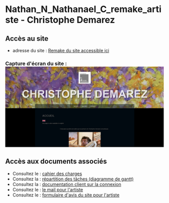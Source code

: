 # Nathan_N_Nathanael_C_remake_artiste - Christophe Demarez
## Accès au site
* adresse du site : [Remake du site accessible ici](http://62.210.83.115:11214/wordpress/)
### Capture d'écran du site : ![capture](capture.jpg)

## Accès aux documents associés
*  Consultez le : [cahier des charges](https://github.com/Nathannicolle/Nathan_N_Nathanael_C_remake_artiste/blob/main/documents/Cahier%20des%20charges%20projet.pdf)
*  Consultez la : [répartition des tâches (diagramme de gantt)](https://github.com/Nathannicolle/Nathan_N_Nathanael_C_remake_artiste/blob/main/documents/gant.pdf)
*  Consultez la : [documentation client sur la connexion](https://github.com/Nathannicolle/Nathan_N_Nathanael_C_remake_artiste/blob/main/documents/Documentation_connexion.pdf)
*  Consultez le : [le mail pour l'artiste](https://github.com/Nathannicolle/Nathan_N_Nathanael_C_remake_artiste/blob/main/documents/mail_demarez_V4.pdf)
*  Consultez le : [formulaire d'avis du site pour l'artiste](https://docs.google.com/forms/d/1majVYt7a5rKN2JD5WJzlhp7IC8LlNOJlzacSVV_ONmI/edit)

